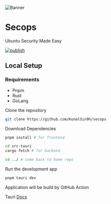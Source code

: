 ![Banner](https://tiddi.kunalsin9h.com/e3S1fjb)

# Secops

Ubuntu Security Made Easy

[![publish](https://github.com/KunalSin9h/secops/actions/workflows/release.yml/badge.svg)](https://github.com/KunalSin9h/secops/actions/workflows/release.yml)

## Local Setup

### Requirements

- Pnpm
- Rust
- GoLang

Clone the repository

```bash
git clone https://github.com/KunalSin9h/secops
```

Download Dependencies

```bash
pnpm install # for frontend

cd src-tauri
cargo fetch # for backend

cd ../ # come back to home repo
```

Run the development app

```bash
pnpm tauri dev
```

Application will be build by GitHub Action

Tauri [Docs](https://tauri.app/v1/guides/)
